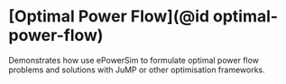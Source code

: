 
# [Optimal Power Flow](@id optimal-power-flow)

Demonstrates how use ePowerSim to formulate optimal power flow problems and solutions with JuMP or other optimisation frameworks.


